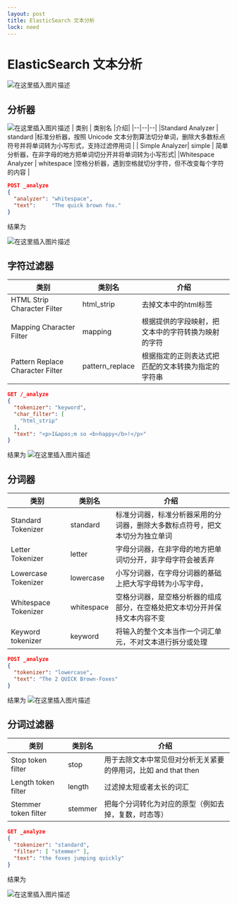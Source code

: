 ```yaml
---
layout: post
title: ElasticSearch 文本分析
lock: need
---
```


# ElasticSearch 文本分析

![在这里插入图片描述](https://img-blog.csdnimg.cn/20210607150159624.jpg?)
## 分析器
![在这里插入图片描述](https://img-blog.csdnimg.cn/direct/bbfe209e952b4487b185d00354d768d3.png)
| 类别 | 类别名 |介绍|
|--|--|--|
|Standard Analyzer | standard |标准分析器，按照 Unicode 文本分割算法切分单词，删除大多数标点符号并将单词转为小写形式，支持过滤停用词 |
| Simple Analyzer| simple | 简单分析器，在非字母的地方把单词切分开并将单词转为小写形式|
|Whitespace Analyzer | whitespace |空格分析器，遇到空格就切分字符，但不改变每个字符的内容 |

```json
POST _analyze
{
  "analyzer": "whitespace",
  "text":     "The quick brown fox."
}
```

结果为

![在这里插入图片描述](https://img-blog.csdnimg.cn/direct/6176123738f64569bd6ddab3306ff9d1.png)
## 字符过滤器
| 类别 | 类别名 |介绍|
|--|--|--|
| HTML Strip Character Filter | html_strip | 去掉文本中的html标签|
| Mapping Character Filter |mapping  |根据提供的字段映射，把文本中的字符转换为映射的字符 |
| Pattern Replace Character Filter | pattern_replace | 根据指定的正则表达式把匹配的文本转换为指定的字符串|

```json
GET /_analyze
{
  "tokenizer": "keyword",
  "char_filter": [
    "html_strip"
  ],
  "text": "<p>I&apos;m so <b>happy</b>!</p>"
}
```
结果为
![在这里插入图片描述](https://img-blog.csdnimg.cn/direct/adfbd468215e46a1aa5c261ac1a16281.png)
## 分词器
| 类别 | 类别名 |介绍|
|--|--|--|
|Standard Tokenizer|standard|标准分词器，标准分析器采用的分词器，删除大多数标点符号，把文本切分为独立单词|
|Letter Tokenizer|letter|字母分词器，在非字母的地方把单词切分开，非字母字符会被丢弃|
|Lowercase Tokenizer|lowercase|小写分词器，在字母分词器的基础上把大写字母转为小写字母，|
|Whitespace Tokenizer|whitespace|空格分词器，是空格分析器的组成部分，在空格处把文本切分开并保持文本内容不变|
|Keyword tokenizer|keyword|将输入的整个文本当作一个词汇单元，不对文本进行拆分或处理|

```json
POST _analyze
{
  "tokenizer": "lowercase",
  "text": "The 2 QUICK Brown-Foxes"
}
```

结果为
![在这里插入图片描述](https://img-blog.csdnimg.cn/direct/bd4559d80dcd4d35a0308623062ed365.png)
## 分词过滤器
| 类别 | 类别名 |介绍|
|--|--|--|
|Stop token filter|stop|用于去除文本中常见但对分析无关紧要的停用词，比如 and that then|
|Length token filter|length|过滤掉太短或者太长的词汇|
|Stemmer token filter|stemmer|把每个分词转化为对应的原型（例如去掉，复数，时态等）|

```json
GET _analyze
{
  "tokenizer": "standard",
  "filter": [ "stemmer" ],
  "text": "the foxes jumping quickly"
}
```

结果为

![在这里插入图片描述](https://img-blog.csdnimg.cn/direct/b331665895f94a7597ea13935907b157.png)

